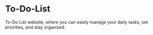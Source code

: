 # To-Do-List
 To-Do List website, where you can easily manage your daily tasks, set priorities, and stay organized.